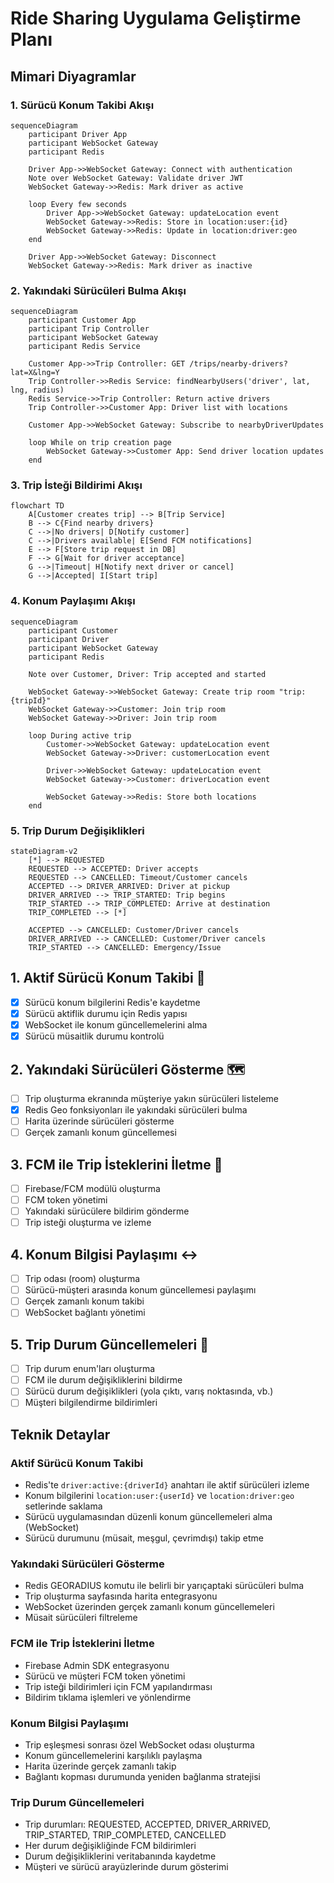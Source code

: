 # Ride Sharing Uygulama Geliştirme Planı

## Mimari Diyagramlar

### 1. Sürücü Konum Takibi Akışı

```mermaid
sequenceDiagram
    participant Driver App
    participant WebSocket Gateway
    participant Redis
    
    Driver App->>WebSocket Gateway: Connect with authentication
    Note over WebSocket Gateway: Validate driver JWT
    WebSocket Gateway->>Redis: Mark driver as active
    
    loop Every few seconds
        Driver App->>WebSocket Gateway: updateLocation event
        WebSocket Gateway->>Redis: Store in location:user:{id}
        WebSocket Gateway->>Redis: Update in location:driver:geo
    end
    
    Driver App->>WebSocket Gateway: Disconnect
    WebSocket Gateway->>Redis: Mark driver as inactive
```

### 2. Yakındaki Sürücüleri Bulma Akışı

```mermaid
sequenceDiagram
    participant Customer App
    participant Trip Controller
    participant WebSocket Gateway
    participant Redis Service
    
    Customer App->>Trip Controller: GET /trips/nearby-drivers?lat=X&lng=Y
    Trip Controller->>Redis Service: findNearbyUsers('driver', lat, lng, radius)
    Redis Service->>Trip Controller: Return active drivers
    Trip Controller->>Customer App: Driver list with locations
    
    Customer App->>WebSocket Gateway: Subscribe to nearbyDriverUpdates
    
    loop While on trip creation page
        WebSocket Gateway->>Customer App: Send driver location updates
    end
```

### 3. Trip İsteği Bildirimi Akışı

```mermaid
flowchart TD
    A[Customer creates trip] --> B[Trip Service]
    B --> C{Find nearby drivers}
    C -->|No drivers| D[Notify customer]
    C -->|Drivers available| E[Send FCM notifications]
    E --> F[Store trip request in DB]
    F --> G[Wait for driver acceptance]
    G -->|Timeout| H[Notify next driver or cancel]
    G -->|Accepted| I[Start trip]
```

### 4. Konum Paylaşımı Akışı

```mermaid
sequenceDiagram
    participant Customer
    participant Driver
    participant WebSocket Gateway
    participant Redis
    
    Note over Customer, Driver: Trip accepted and started
    
    WebSocket Gateway->>WebSocket Gateway: Create trip room "trip:{tripId}"
    WebSocket Gateway->>Customer: Join trip room
    WebSocket Gateway->>Driver: Join trip room
    
    loop During active trip
        Customer->>WebSocket Gateway: updateLocation event
        WebSocket Gateway->>Driver: customerLocation event
        
        Driver->>WebSocket Gateway: updateLocation event
        WebSocket Gateway->>Customer: driverLocation event
        
        WebSocket Gateway->>Redis: Store both locations
    end
```

### 5. Trip Durum Değişiklikleri

```mermaid
stateDiagram-v2
    [*] --> REQUESTED
    REQUESTED --> ACCEPTED: Driver accepts
    REQUESTED --> CANCELLED: Timeout/Customer cancels
    ACCEPTED --> DRIVER_ARRIVED: Driver at pickup
    DRIVER_ARRIVED --> TRIP_STARTED: Trip begins
    TRIP_STARTED --> TRIP_COMPLETED: Arrive at destination
    TRIP_COMPLETED --> [*]
    
    ACCEPTED --> CANCELLED: Customer/Driver cancels
    DRIVER_ARRIVED --> CANCELLED: Customer/Driver cancels
    TRIP_STARTED --> CANCELLED: Emergency/Issue
```

## 1. Aktif Sürücü Konum Takibi 🚗
- [x] Sürücü konum bilgilerini Redis'e kaydetme
- [x] Sürücü aktiflik durumu için Redis yapısı
- [x] WebSocket ile konum güncellemelerini alma
- [x] Sürücü müsaitlik durumu kontrolü

## 2. Yakındaki Sürücüleri Gösterme 🗺️
- [ ] Trip oluşturma ekranında müşteriye yakın sürücüleri listeleme
- [x] Redis Geo fonksiyonları ile yakındaki sürücüleri bulma
- [ ] Harita üzerinde sürücüleri gösterme
- [ ] Gerçek zamanlı konum güncellemesi

## 3. FCM ile Trip İsteklerini İletme 📱
- [ ] Firebase/FCM modülü oluşturma
- [ ] FCM token yönetimi
- [ ] Yakındaki sürücülere bildirim gönderme
- [ ] Trip isteği oluşturma ve izleme

## 4. Konum Bilgisi Paylaşımı ↔️
- [ ] Trip odası (room) oluşturma
- [ ] Sürücü-müşteri arasında konum güncellemesi paylaşımı
- [ ] Gerçek zamanlı konum takibi
- [ ] WebSocket bağlantı yönetimi

## 5. Trip Durum Güncellemeleri 🔄
- [ ] Trip durum enum'ları oluşturma
- [ ] FCM ile durum değişikliklerini bildirme
- [ ] Sürücü durum değişiklikleri (yola çıktı, varış noktasında, vb.)
- [ ] Müşteri bilgilendirme bildirimleri

## Teknik Detaylar

### Aktif Sürücü Konum Takibi
- Redis'te `driver:active:{driverId}` anahtarı ile aktif sürücüleri izleme
- Konum bilgilerini `location:user:{userId}` ve `location:driver:geo` setlerinde saklama
- Sürücü uygulamasından düzenli konum güncellemeleri alma (WebSocket)
- Sürücü durumunu (müsait, meşgul, çevrimdışı) takip etme

### Yakındaki Sürücüleri Gösterme
- Redis GEORADIUS komutu ile belirli bir yarıçaptaki sürücüleri bulma
- Trip oluşturma sayfasında harita entegrasyonu
- WebSocket üzerinden gerçek zamanlı konum güncellemeleri
- Müsait sürücüleri filtreleme

### FCM ile Trip İsteklerini İletme
- Firebase Admin SDK entegrasyonu
- Sürücü ve müşteri FCM token yönetimi
- Trip isteği bildirimleri için FCM yapılandırması
- Bildirim tıklama işlemleri ve yönlendirme

### Konum Bilgisi Paylaşımı
- Trip eşleşmesi sonrası özel WebSocket odası oluşturma
- Konum güncellemelerini karşılıklı paylaşma
- Harita üzerinde gerçek zamanlı takip
- Bağlantı kopması durumunda yeniden bağlanma stratejisi

### Trip Durum Güncellemeleri
- Trip durumları: REQUESTED, ACCEPTED, DRIVER_ARRIVED, TRIP_STARTED, TRIP_COMPLETED, CANCELLED
- Her durum değişikliğinde FCM bildirimleri
- Durum değişikliklerini veritabanında kaydetme
- Müşteri ve sürücü arayüzlerinde durum gösterimi
